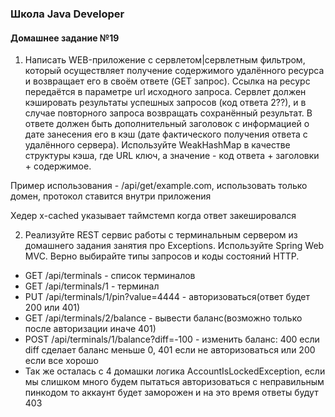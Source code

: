 ### Школа Java Developer
#### Домашнее задание №19

1. Написать WEB-приложение c сервлетом|сервлетным фильтром, который осуществляет получение содержимого удалённого ресурса и возвращает его в своём ответе (GET запрос). Ссылка на ресурс передаётся в параметре url исходного запроса. Сервлет должен кэшировать результаты успешных запросов (код ответа 2??), и в случае повторного запроса возвращать сохранённый результат. В ответе должен быть дополнительный заголовок с информацией о дате занесения его в кэш (дате фактического получения ответа с удалённого сервера). Используйте WeakHashMap в качестве структуры кэша, где URL ключ, а значение - код ответа + заголовки + содержимое.

Пример использования - /api/get/example.com, использовать только домен, протокол ставится внутри приложения

Хедер x-cached указывает таймстемп когда ответ закешировался

2. Реализуйте REST сервис работы с терминальным сервером из домашнего задания занятия про Exceptions. Используйте Spring Web MVC. Верно выбирайте типы запросов и коды состояний HTTP.

 - GET /api/terminals - список терминалов
 - GET /api/terminals/1 - терминал
 - PUT /api/terminals/1/pin?value=4444 - авторизоваться(ответ будет 200 или 401)
 - GET /api/terminals/2/balance - вывести баланс(возможно только после авторизации иначе 401)
 - POST /api/terminals/1/balance?diff=-100 - изменить баланс: 400 если diff сделает баланс меньше 0, 401 если не авторизоваться или 200 если все хорошо
 - Так же осталась с 4 домашки логика AccountIsLockedException, если мы слишком много будем пытаться авторизоваться с неправильным пинкодом то аккаунт будет заморожен и на это время ответы будут 403
